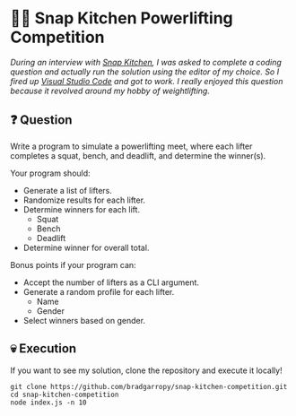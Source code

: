 # 🏋🏼 Snap Kitchen Powerlifting Competition

_During an interview with [Snap Kitchen][1], I was asked to complete a coding question and actually run the solution using the editor of my choice. So I fired up [Visual Studio Code][2] and got to work. I really enjoyed this question because it revolved around my hobby of weightlifting._

## ❓ Question

Write a program to simulate a powerlifting meet, where each lifter completes a squat, bench, and deadlift, and determine the winner(s).

Your program should:

-   Generate a list of lifters.
-   Randomize results for each lifter.
-   Determine winners for each lift.
    -   Squat
    -   Bench
    -   Deadlift
-   Determine winner for overall total.

Bonus points if your program can:

-   Accept the number of lifters as a CLI argument.
-   Generate a random profile for each lifter.
    -   Name
    -   Gender
-   Select winners based on gender.

## 💀 Execution

If you want to see my solution, clone the repository and execute it locally!

```
git clone https://github.com/bradgarropy/snap-kitchen-competition.git
cd snap-kitchen-competition
node index.js -n 10
```

[1]: https://www.snapkitchen.com
[2]: https://code.visualstudio.com
